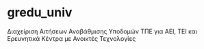 # gredu_univ
Διαχείριση Αιτήσεων Αναβάθμισης Υποδομών ΤΠΕ για ΑΕΙ, ΤΕΙ και Ερευνητικά Κέντρα με Ανοικτές Τεχνολογίες
